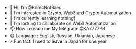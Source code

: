 - 👋 Hi, I’m @BorecNotBoec
- 👀 I’m interested in Crypto, Web3 and Crypto Automatization 
- 🌱 I’m currently learning nothing( 
- 💞️ I’m looking to collaborate on Web3 Automatization
- 📫 How to reach me My telegram: @KA7777PB
- 😄 Language : English, Russian, Ukranian, Japanese 
- ⚡ Fun fact: I used to leave in Japan for one year


